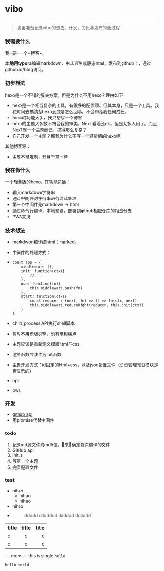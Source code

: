 # vibo

---

> 这里准备记录vibo的想法，开发，优化与发布的全过程

### 我需要什么

我=要=一个~博客~。

本**地用typora**编辑markdown，由*工具*生成静态html，发布到github上，通过github.io/blog访问。

### 初步想法

hexo是一个不错的解决方案。但是为什么不用hexo？理由如下

- hexo是一个相当复杂的工具，有很多的配置项。但其本身，只是一个工具。我花时间去搞清楚hexo到底是怎么回事，不会带给我任何成长。
- hexo的功能太多，我只想写一个博客
- hexo的主题大多数不符合我的审美，NexT看着还ok，但是太多人用了。而且NexT就一个主题而已，搞得那么复杂？
- 自己开发一个主题？那我为什么不写一个轻量版的hexo呢

其他博客源：

- 主题不可定制，丑且千篇一律

### 我在做什么

一个轻量版的hexo，其功能包括：

- 输入markdown字符串
- 通过中间件对字符串进行流式处理
- 第一个中间件是markdown -> html
- 通过命令行编译，本地预览，部署到github相应仓库的相应分支
- PWA支持

### 技术想法

- markdwon编译成html：[marked](https://marked.js.org/#/README.md)。
- 中间件的处理方式：
- ```
  const app = {
      middleware: [],
      init: function(ctx){
          //...
      },
      use: function(fn){
          this.middleware.push(fn)
      },
      start: function(ctx){
          const reducer = (next, fn) => () => fn(ctx, next)
          this.middleware.reduceRight(reducer, this.init(ctx))
      }
  }
  ```

- child_process API执行shell脚本
- 暂时不用模版引擎，没有想到痛点
- 主题应该是重新定义模版html与css
- 渲染函数应该作为init函数
- 主题开发方式：id固定的html+css，以及json配置文件（负责管理预设模块是否显示的）
- api
- pwa

### 开发

- [github api](https://developer.github.com/v3/)
- 用promise代替中间件

### todo

1. 记录md源文件的md5值，来确定每次编译的文件
2. GitHub api
3. init.js
4. 写第一个主题
5. 完善配置文件

### test
- nihao
    - nihao
    - nihao
- nihao 
- > ddddd
  > ddddddd
  > dddddd
  > dddddd

| title | title | title |
| :---- | :---: | ----: |
| c     |   c   |     c |
| c     |   c   |     c |

---more---
this is single `hello`
```
hello world
```